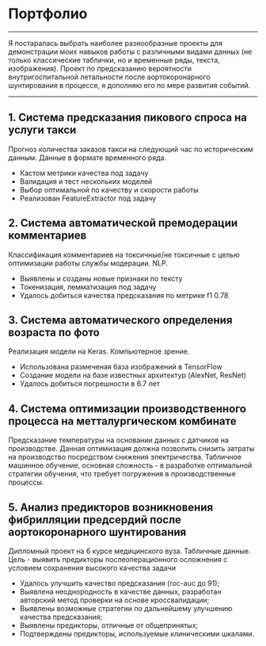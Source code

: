 # Портфолио
***
Я постаралась выбрать наиболее разнообразные проекты для демонстрации моих навыков работы с различными видами данных (не только классические таблички, но и временные ряды, текста, изображения). Проект по предсказанию вероятности внутригоспитальной летальности после аортокоронарного шунтирования в процессе, я дополняю его по мере развития событий.
***
## 1. Система предсказания пикового спроса на услуги такси
Прогноз количества заказов такси на следующий час по историческим данным. Данные в формате временного ряда.

- Кастом метрики качества под задачу
- Валидация и тест нескольких моделей
- Выбор оптимальной по качеству и скорости работы
- Реализован FeatureExtractor под задачу

## 2. Система автоматической премодерации комментариев
Классификация комментариев на токсичные/не токсичные с целью оптимизации работы службы модерации. NLP.
- Выявлены и созданы новые признаки по тексту
- Токенизация, лемматизация под задачу
- Удалось добиться качества предсказания по метрике f1 0.78

## 3. Система автоматического определения возраста по фото
Реализация модели на Keras. Компьютерное зрение.
- Использована размеченая база изображений в TensorFlow
- Создание модели на базе известных архитектур (AlexNet, ResNet)
- Удалось добиться погрешности в 6.7 лет

## 4. Система оптимизации производственного процесса на метталургическом комбинате
Предсказание температуры на основании данных с датчиков на производстве. Данная оптимизация должна позволить снизить затраты на производство посредством снижения электричества.
Табличное машинное обучение, основная сложность - в разработке оптимальной стратегии обучения, что требует погружения в производственные процессы.

## 5. Анализ предикторов возникновения фибрилляции предсердий после аортокоронарного шунтирования
Дипломный проект на 6 курсе медицинского вуза. Табличные данные. Цель - выявить предикторы послеоперационного осложнения с условием сохранения высокого качества задачи
- Удалось улучшить качество предсказания (roc-auc до 91);
- Выявлена неоднородность в качестве данных, разработан авторский метод проверки на основе кроссвалидации;
- Выявлены возможные стратегии по дальнейшему улучшению качества предсказания;
- Выявлены предикторы, отличные от общепринятых;
- Подтверждены предикторы, используемые клиническими шкалами.


